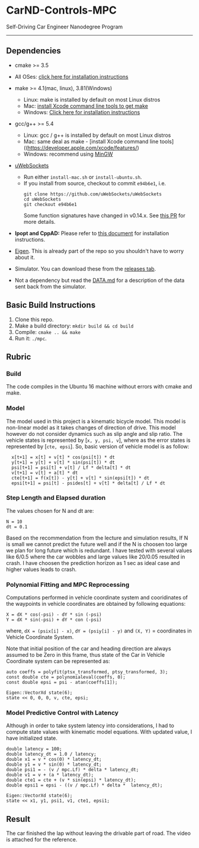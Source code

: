 # CarND-Controls-MPC
Self-Driving Car Engineer Nanodegree Program



---

## Dependencies

* cmake >= 3.5
 * All OSes: [click here for installation instructions](https://cmake.org/install/)
* make >= 4.1(mac, linux), 3.81(Windows)
  * Linux: make is installed by default on most Linux distros
  * Mac: [install Xcode command line tools to get make](https://developer.apple.com/xcode/features/)
  * Windows: [Click here for installation instructions](http://gnuwin32.sourceforge.net/packages/make.htm)
* gcc/g++ >= 5.4
  * Linux: gcc / g++ is installed by default on most Linux distros
  * Mac: same deal as make - [install Xcode command line tools]((https://developer.apple.com/xcode/features/)
  * Windows: recommend using [MinGW](http://www.mingw.org/)
* [uWebSockets](https://github.com/uWebSockets/uWebSockets)
  * Run either `install-mac.sh` or `install-ubuntu.sh`.
  * If you install from source, checkout to commit `e94b6e1`, i.e.
    ```
    git clone https://github.com/uWebSockets/uWebSockets
    cd uWebSockets
    git checkout e94b6e1
    ```
    Some function signatures have changed in v0.14.x. See [this PR](https://github.com/udacity/CarND-MPC-Project/pull/3) for more details.

* **Ipopt and CppAD:** Please refer to [this document](https://github.com/udacity/CarND-MPC-Project/blob/master/install_Ipopt_CppAD.md) for installation instructions.
* [Eigen](http://eigen.tuxfamily.org/index.php?title=Main_Page). This is already part of the repo so you shouldn't have to worry about it.
* Simulator. You can download these from the [releases tab](https://github.com/udacity/self-driving-car-sim/releases).
* Not a dependency but read the [DATA.md](./DATA.md) for a description of the data sent back from the simulator.


## Basic Build Instructions

1. Clone this repo.
2. Make a build directory: `mkdir build && cd build`
3. Compile: `cmake .. && make`
4. Run it: `./mpc`.

## Rubric

### Build
The code compiles in the Ubuntu 16 machine without errors with cmake and make.

### Model

The model used in this project is a kinematic bicycle model. This model is non-linear model as it takes changes of direction of drive. This model however do not consider dynamics such as slip angle and slip ratio. The vehicle states is represented by [`x, y, psi, v`], where as the error states is represented by [`cte, epsi`].
So, basic version of vehicle model is as follow:
```
  x[t+1] = x[t] + v[t] * cos(psi[t]) * dt
  y[t+1] = y[t] + v[t] * sin(psi[t]) * dt
  psi[t+1] = psi[t] + v[t] / Lf * delta[t] * dt
  v[t+1] = v[t] + a[t] * dt
  cte[t+1] = f(x[t]) - y[t] + v[t] * sin(epsi[t]) * dt
  epsi[t+1] = psi[t] - psides[t] + v[t] * delta[t] / Lf * dt
```

### Step Length and Elapsed duration
   The values chosen for N and dt are:

   ```
   N = 10
   dt = 0.1
   ```

Based on the recommendation from the lecture and simulation results, If N is small we cannot predict the future well and if the N is choosen too large we plan for long future which is redundant. I have tested  with several values  like 6/0.5  where the car wobbles and large values like 20/0.05 resulted in crash. I have choosen the prediction horizon as 1 sec as ideal case and higher values leads to crash.

### Polynomial Fitting and MPC Reprocessing

   Computations performed in vehicle coordinate system and cooridinates of the waypoints in vehicle coordinates are obtained by following equations:
   ```
   X = dX * cos(-psi) - dY * sin (-psi)
   Y = dX * sin(-psi) + dY * con (-psi)
   ```
   where, `dX = (psix[i] - x)`, `dY = (psiy[i] - y)` and `(X, Y)` = coordinates in Vehicle Coordinate System.

   Note that initial position of the car and heading direction are always assumed to be Zero in this frame, thus state of the Car in Vehicle Coordinate system can be represented as:

   ```
   auto coeffs = polyfit(ptsx_transformed, ptsy_transformed, 3);
   const double cte = polynomialeval(coeffs, 0);
   const double epsi = psi - atan(coeffs[1]);

   Eigen::VectorXd state(6);
   state << 0, 0, 0, v, cte, epsi;
   ```

### Model Predictive Control with Latency

   Although in order to take system latency into considerations, I had to compute state values with kinematic model equations. With updated value, I have initialized state.

   ```
   double latency = 100;
   double latency_dt = 1.0 / latency;
   double x1 = v * cos(0) * latency_dt;
   double y1 = v * sin(0) * latency_dt;
   double psi1 = - (v / mpc.Lf) * delta * latency_dt;
   double v1 = v + (a * latency_dt);
   double cte1 = cte + (v * sin(epsi) * latency_dt);
   double epsi1 = epsi - ((v / mpc.Lf) * delta *  latency_dt);

   Eigen::VectorXd state(6);
   state << x1, y1, psi1, v1, cte1, epsi1;
   ```

   ##  Result

   The car finished the lap without leaving the drivable part of road. The video is attached for the reference.